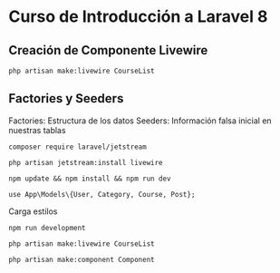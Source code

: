 # Curso de Introducción a Laravel 8

## Creación de Componente Livewire

```
php artisan make:livewire CourseList
```

## Factories y Seeders
Factories: Estructura de los datos
Seeders: Información falsa inicial en nuestras tablas
```
composer require laravel/jetstream
```

```
php artisan jetstream:install livewire
```

```
npm update && npm install && npm run dev
```

```
use App\Models\{User, Category, Course, Post};
```

Carga estilos
```
npm run development
```

```
php artisan make:livewire CourseList
```

```
php artisan make:component Component
```